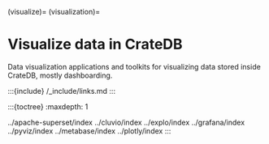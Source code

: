 (visualize)=
(visualization)=
# Visualize data in CrateDB

Data visualization applications and toolkits for
visualizing data stored inside CrateDB, mostly dashboarding.

:::{include} /_include/links.md
:::

:::{toctree}
:maxdepth: 1

../apache-superset/index
../cluvio/index
../explo/index
../grafana/index
../pyviz/index
../metabase/index
../plotly/index
:::
